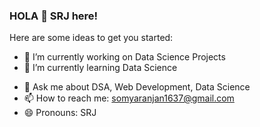 ### HOLA 👋 SRJ here!
<!-- I am a Data Scienctist -->


Here are some ideas to get you started:

- 🔭 I’m currently working on Data Science Projects
- 🌱 I’m currently learning Data Science
<!-- - 👯 I’m looking to collaborate on ... -->
<!-- - 🤔 I’m looking for help with ... -->
- 💬 Ask me about DSA, Web Development, Data Science
- 📫 How to reach me: somyaranjan1637@gmail.com
- 😄 Pronouns: SRJ
<!-- - ⚡ Fun fact: ... -->
